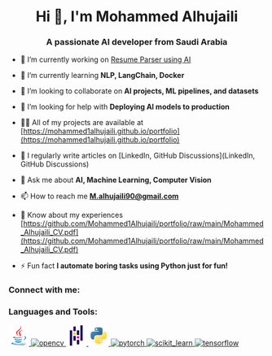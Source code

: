 <h1 align="center">Hi 👋, I'm Mohammed Alhujaili</h1>
<h3 align="center">A passionate AI developer from Saudi Arabia</h3>

- 🔭 I’m currently working on [Resume Parser using AI](https://colab.research.google.com/drive/1CLde-_xnY_LXGLYgEVmiUkbsNR_6Abuf)

- 🌱 I’m currently learning **NLP, LangChain, Docker**

- 👯 I’m looking to collaborate on **AI projects, ML pipelines, and datasets**

- 🤝 I’m looking for help with **Deploying AI models to production**

- 👨‍💻 All of my projects are available at [https://mohammed1alhujaili.github.io/portfolio](https://mohammed1alhujaili.github.io/portfolio)

- 📝 I regularly write articles on [LinkedIn, GitHub Discussions](LinkedIn, GitHub Discussions)

- 💬 Ask me about **AI, Machine Learning, Computer Vision**

- 📫 How to reach me **M.alhujaili90@gmail.com**

- 📄 Know about my experiences [https://github.com/Mohammed1Alhujaili/portfolio/raw/main/Mohammed_Alhujaili_CV.pdf](https://github.com/Mohammed1Alhujaili/portfolio/raw/main/Mohammed_Alhujaili_CV.pdf)

- ⚡ Fun fact **I automate boring tasks using Python just for fun!**

<h3 align="left">Connect with me:</h3>
<p align="left">
</p>

<h3 align="left">Languages and Tools:</h3>
<p align="left"> <a href="https://www.java.com" target="_blank" rel="noreferrer"> <img src="https://raw.githubusercontent.com/devicons/devicon/master/icons/java/java-original.svg" alt="java" width="40" height="40"/> </a> <a href="https://opencv.org/" target="_blank" rel="noreferrer"> <img src="https://www.vectorlogo.zone/logos/opencv/opencv-icon.svg" alt="opencv" width="40" height="40"/> </a> <a href="https://pandas.pydata.org/" target="_blank" rel="noreferrer"> <img src="https://raw.githubusercontent.com/devicons/devicon/2ae2a900d2f041da66e950e4d48052658d850630/icons/pandas/pandas-original.svg" alt="pandas" width="40" height="40"/> </a> <a href="https://www.python.org" target="_blank" rel="noreferrer"> <img src="https://raw.githubusercontent.com/devicons/devicon/master/icons/python/python-original.svg" alt="python" width="40" height="40"/> </a> <a href="https://pytorch.org/" target="_blank" rel="noreferrer"> <img src="https://www.vectorlogo.zone/logos/pytorch/pytorch-icon.svg" alt="pytorch" width="40" height="40"/> </a> <a href="https://scikit-learn.org/" target="_blank" rel="noreferrer"> <img src="https://upload.wikimedia.org/wikipedia/commons/0/05/Scikit_learn_logo_small.svg" alt="scikit_learn" width="40" height="40"/> </a> <a href="https://www.tensorflow.org" target="_blank" rel="noreferrer"> <img src="https://www.vectorlogo.zone/logos/tensorflow/tensorflow-icon.svg" alt="tensorflow" width="40" height="40"/> </a> </p>

